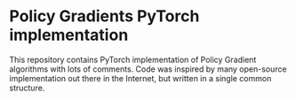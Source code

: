 # Policy Gradients PyTorch implementation

This repository contains PyTorch implementation of Policy Gradient algorithms with lots of comments.
Code was inspired by many open-source implementation out there in the Internet, but written in a single common structure. 


